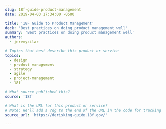 ```yaml
---
slug: 18f-guide-product-management
date: 2019-04-03 17:34:00 -0500

title: '18F Guide to Product Management'
deck: 'Best practices on doing product management well'
summary: 'Best practices on doing product management well'
authors:
  - jeremyzilar

# Topics that best describe this product or service
topics:
  - design
  - product-management
  - strategy
  - agile
  - project-management
  - 18f

# What source published this?
source: '18f'

# What is the URL for this product or service?
# Note: We'll add a ?dg to the end of the URL in the code for tracking purposes
source_url: 'https://derisking-guide.18f.gov/'

---
```

